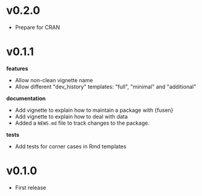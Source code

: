 # v0.2.0

* Prepare for CRAN

# v0.1.1

**features**
* Allow non-clean vignette name
* Allow different "dev_history" templates: "full", "minimal" and "additional"

**documentation**
* Add vignette to explain how to maintain a package with {fusen}
* Add vignette to explain how to deal with data
* Added a `NEWS.md` file to track changes to the package.

**tests**
* Add tests for corner cases in Rmd templates

# v0.1.0

* First release
